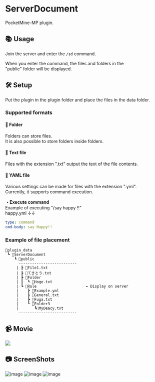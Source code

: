 # ServerDocument
PocketMine-MP plugin.

## 📚 Usage
Join the server and enter the ``/sd`` command.  

When you enter the command, the files and folders in the  
"public" folder will be displayed.

## 🛠 Setup
Put the plugin in the plugin folder and place the files in the data folder.   
### Supported formats
#### 📂 Folder
Folders can store files.  
It is also possible to store folders inside folders.
 
#### 📄 Text file
Files with the extension ".txt" output the text of the file contents.  

#### 📄 YAML file
Various settings can be made for files with the extension ".yml".  
Currently, it supports command execution.  

**・Execute command**  
Example of executing "/say happy !!"  
happy.yml ↓↓
```yaml
type: command
cmd-body: say Happy!!
```

### Example of file placement
```
📂plugin_data
 ┗ 📂ServerDocument
    ┗ 📂public
      --------------------------
     | ┣ 📜File1.txt            
     | ┣ 📜てきとう.txt           
     | ┣ 📂Folder               
     | ┃  ┗ 📜Hoge.txt      
     | ┗ 📂Rule                      ← Display on server
     |    ┣ 📜Example.yml         
     |    ┣ 📜General.txt         
     |    ┣ 📜Fuga.txt         
     |    ┗ 📂Folder3           
     |       ┗📜MyDeacy.txt     
      --------------------------
```


## 📹 Movie
[![](https://img.youtube.com/vi/Xie3lU6gzdc/0.jpg)](https://www.youtube.com/watch?v=Xie3lU6gzdc)


## 📷 ScreenShots
![image](https://raw.githubusercontent.com/MyDeacy/ServerDocument-PMMP/master/images/image1.png)
![image](https://raw.githubusercontent.com/MyDeacy/ServerDocument-PMMP/master/images/image2.png)
![image](https://raw.githubusercontent.com/MyDeacy/ServerDocument-PMMP/master/images/image3.png)

